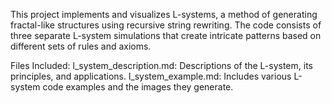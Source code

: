 This project implements and visualizes L-systems, a method of generating fractal-like structures using recursive string rewriting. The code consists of three separate L-system simulations that create intricate patterns based on different sets of rules and axioms.

Files Included:
l_system_description.md: Descriptions of the L-system, its principles, and applications.
l_system_example.md: Includes various L-system code examples and the images they generate.
